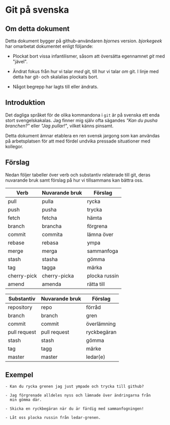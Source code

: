 # Git på svenska

## Om detta dokument

Detta dokument bygger på github-användaren *bjorne*s
version. *bjorkegeek* har omarbetat dokumentet enligt följande:

  * Plockat bort vissa infantilismer, såsom att översätta egennamnet
    *git* med "jävel".

  * Ändrat fokus från hur vi talar *med* git, till hur vi talar *om* git.
    I linje med detta har git- och skalalias plockats bort.      

  * Något begrepp har lagts till eller ändrats.

## Introduktion

Det dagliga språket för de olika kommandona i `git` är på svenska ett
enda stort svengelskakalas. Jag finner mig själv ofta sägandes _"Kan
du pusha branchen?"_ eller _"Jag pullar!"_, vilket känns pinsamt.

Detta dokument ämnar etablera en ren svensk jargong som kan användas
på arbetsplatsen för att med fördel undvika pressade situationer med
kollegor.

## Förslag

Nedan följer tabeller över verb och substantiv relaterade till git,
deras nuvarande bruk samt förslag på hur vi tillsammans kan bättra
oss.

| Verb        | Nuvarande bruk | Förslag       |
|-------------|----------------|---------------|
| pull        | pulla          | rycka         |
| push        | pusha          | trycka        |
| fetch       | fetcha         | hämta         |
| branch      | brancha        | förgrena      |
| commit      | commita        | lämna över    |
| rebase      | rebasa         | ympa          |
| merge       | merga          | sammanfoga    |
| stash       | stasha         | gömma         |
| tag         | tagga          | märka         |
| cherry-pick | cherry-picka   | plocka russin |
| amend       | amenda         | rätta till    |

| Substantiv   | Nuvarande bruk | Förslag     |
|--------------|----------------|-------------|
| repository   | repo           | förråd      |
| branch       | branch         | gren        |
| commit       | commit         | överlämning |
| pull request | pull request   | ryckbegäran |
| stash        | stash          | gömma       |
| tag          | tagg           | märke       |
| master       | master         | ledar(e)    |

## Exempel

    - Kan du rycka grenen jag just ympade och trycka till github?

    - Jag förgrenade alldeles nyss och lämnade över ändringarna från
      min gömma där.

    - Skicka en ryckbegäran när du är färdig med sammanfogningen!

    - Låt oss plocka russin från ledar-grenen.

